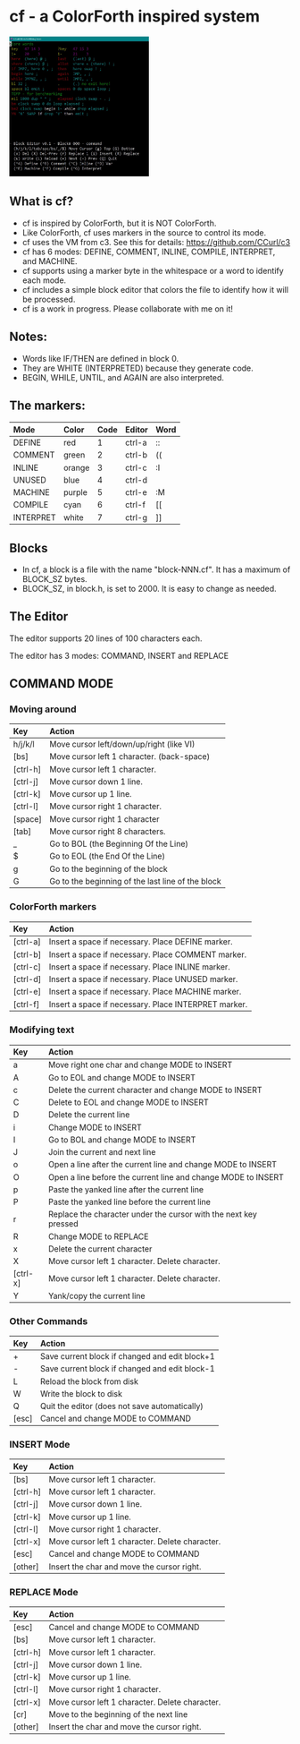 # cf - a ColorForth inspired system

<img src="/images/editing.jpg" width="250" height="250" />

## What is cf?
- cf is inspired by ColorForth, but it is NOT ColorForth.
- Like ColorForth, cf uses markers in the source to control its mode.
- cf uses the VM from c3. See this for details: https://github.com/CCurl/c3
- cf has 6 modes: DEFINE, COMMENT, INLINE, COMPILE, INTERPRET, and MACHINE.
- cf supports using a marker byte in the whitespace or a word to identify each mode.
- cf includes a simple block editor that colors the file to identify how it will be processed.
- cf is a work in progress. Please collaborate with me on it!

## Notes:
- Words like IF/THEN are defined in block 0.
- They are WHITE (INTERPRETED) because they generate code.
- BEGIN, WHILE, UNTIL, and AGAIN are also interpreted.

## The markers:

|Mode       |Color   | Code  |Editor  | Word |
| :--       | :--    | :--   | :--    | :--  |
| DEFINE    | red    | 1     | ctrl-a | ::   |
| COMMENT   | green  | 2     | ctrl-b | ((   |
| INLINE    | orange | 3     | ctrl-c | :I   |
| UNUSED    | blue   | 4     | ctrl-d |      |
| MACHINE   | purple | 5     | ctrl-e | :M   |
| COMPILE   | cyan   | 6     | ctrl-f | [[   |
| INTERPRET | white  | 7     | ctrl-g | ]]   |

## Blocks
- In cf, a block is a file with the name "block-NNN.cf". It has a maximum of BLOCK_SZ bytes.
- BLOCK_SZ, in block.h, is set to 2000. It is easy to change as needed.

## The Editor

The editor supports 20 lines of 100 characters each.

The editor has 3 modes: COMMAND, INSERT and REPLACE

## COMMAND MODE

### Moving around

|  Key     | Action |
| :--      | :--    |
| h/j/k/l  | Move cursor left/down/up/right (like VI) |
| [bs]     | Move cursor left 1 character. (back-space) |
| [ctrl-h] | Move cursor left 1 character. |
| [ctrl-j] | Move cursor down 1 line. |
| [ctrl-k] | Move cursor up 1 line. |
| [ctrl-l] | Move cursor right 1 character. |
| [space]  | Move cursor right 1 character |
| [tab]    | Move cursor right 8 characters. |
| _        | Go to BOL (the Beginning Of the Line) |
| $        | Go to EOL (the End Of the Line) |
| g        | Go to the beginning of the block |
| G        | Go to the beginning of the last line of the block |

### ColorForth markers
|  Key     | Action |
| :--      | :--    |
| [ctrl-a] | Insert a space if necessary. Place DEFINE marker. |
| [ctrl-b] | Insert a space if necessary. Place COMMENT marker. |
| [ctrl-c] | Insert a space if necessary. Place INLINE marker. |
| [ctrl-d] | Insert a space if necessary. Place UNUSED marker. |
| [ctrl-e] | Insert a space if necessary. Place MACHINE marker. |
| [ctrl-f] | Insert a space if necessary. Place INTERPRET marker. |

### Modifying text
|  Key     | Action |
| :--      | :--    |
| a        | Move right one char and change MODE to INSERT |
| A        | Go to EOL and change MODE to INSERT |
| c        | Delete the current character and change MODE to INSERT |
| C        | Delete to EOL and change MODE to INSERT |
| D        | Delete the current line |
| i        | Change MODE to INSERT |
| I        | Go to BOL and change MODE to INSERT |
| J        | Join the current and next line |
| o        | Open a line after the current line and change MODE to INSERT |
| O        | Open a line before the current line and change MODE to INSERT |
| p        | Paste the yanked line after the current line |
| P        | Paste the yanked line before the current line |
| r        | Replace the character under the cursor with the next key pressed |
| R        | Change MODE to REPLACE |
| x        | Delete the current character |
| X        | Move cursor left 1 character. Delete character. |
| [ctrl-x] | Move cursor left 1 character. Delete character. |
| Y        | Yank/copy the current line |

### Other Commands
|  Key     | Action |
| :--      | :--    |
| +        | Save current block if changed and edit block+1 |
| -        | Save current block if changed and edit block-1 |
| L        | Reload the block from disk |
| W        | Write the block to disk |
| Q        | Quit the editor (does not save automatically) |
| [esc]    | Cancel and change MODE to COMMAND |

### INSERT Mode

|  Key     | Action |
| :--      | :--    |
| [bs]     | Move cursor left 1 character. |
| [ctrl-h] | Move cursor left 1 character. |
| [ctrl-j] | Move cursor down 1 line. |
| [ctrl-k] | Move cursor up 1 line. |
| [ctrl-l] | Move cursor right 1 character. |
| [ctrl-x] | Move cursor left 1 character. Delete character. |
| [esc]    | Cancel and change MODE to COMMAND |
| [other]  | Insert the char and move the cursor right. |


### REPLACE Mode

|  Key     | Action |
| :--      | :--    |
| [esc]    | Cancel and change MODE to COMMAND |
| [bs]     | Move cursor left 1 character. |
| [ctrl-h] | Move cursor left 1 character. |
| [ctrl-j] | Move cursor down 1 line. |
| [ctrl-k] | Move cursor up 1 line. |
| [ctrl-l] | Move cursor right 1 character. |
| [ctrl-x] | Move cursor left 1 character. Delete character. |
| [cr]     | Move to the beginning of the next line |
| [other]  | Insert the char and move the cursor right. |
